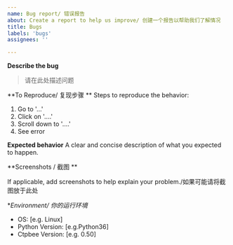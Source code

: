 ```yaml
---
name: Bug report/ 错误报告
about: Create a report to help us improve/ 创建一个报告以帮助我们了解情况
title: Bugs
labels: 'bugs'
assignees: ''

---
```


**Describe the bug**
> 请在此处描述问题

**To Reproduce/ 复现步骤 **
Steps to reproduce the behavior:
1. Go to '...'
2. Click on '....'
3. Scroll down to '....'
4. See error

**Expected behavior**
A clear and concise description of what you expected to happen.

**Screenshots / 截图 **

If applicable, add screenshots to help explain your problem./如果可能请将截图放于此处

**Environment/ 你的运行环境*
 - OS: [e.g. Linux]
 - Python Version: [e.g.Python36]
 - Ctpbee Version: [e.g. 0.50]


